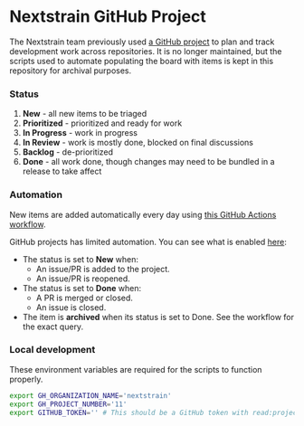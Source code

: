 # Nextstrain GitHub Project

The Nextstrain team previously used [a GitHub project](https://github.com/orgs/nextstrain/projects/11) to plan and track development work across repositories. It is no longer maintained, but the scripts used to automate populating the board with items is kept in this repository for archival purposes.

### Status

1. **New** - all new items to be triaged
2. **Prioritized** - prioritized and ready for work
3. **In Progress** - work in progress
4. **In Review** - work is mostly done, blocked on final discussions
5. **Backlog** - de-prioritized
6. **Done** - all work done, though changes may need to be bundled in a release to take affect

### Automation

New items are added automatically every day using [this GitHub Actions workflow](https://github.com/nextstrain/planning/actions/workflows/update_github_project.yml).

GitHub projects has limited automation. You can see what is enabled [here](https://github.com/orgs/nextstrain/projects/11/workflows):

- The status is set to **New** when:
    - An issue/PR is added to the project.
    - An issue/PR is reopened.
- The status is set to **Done** when:
    - A PR is merged or closed.
    - An issue is closed.
- The item is **archived** when its status is set to Done. See the workflow for the exact query.

### Local development

These environment variables are required for the scripts to function properly.

```sh
export GH_ORGANIZATION_NAME='nextstrain'
export GH_PROJECT_NUMBER='11'
export GITHUB_TOKEN='' # This should be a GitHub token with read:project and project scope
```
